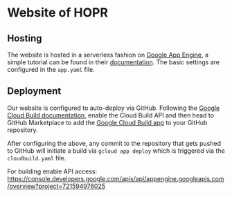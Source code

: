 # Website of HOPR

## Hosting
The website is hosted in a serverless fashion on [Google App Engine](https://cloud.google.com/appengine/), a simple tutorial can be found in their [documentation](https://cloud.google.com/appengine/docs/standard/python/getting-started/hosting-a-static-website). The basic settings are configured in the `app.yaml` file.

## Deployment
Our website is configured to auto-deploy via GitHub. Following the [Google Cloud Build documentation](https://cloud.google.com/cloud-build/docs/automating-builds/run-builds-on-github#installing_the_google_cloud_build_app), enable the Cloud Build API and then head to GitHub Marketplace to add the [Google Cloud Build app](https://github.com/marketplace/google-cloud-build) to your GitHub repository.

After configuring the above, any commit to the repository that gets pushed to GitHub will initiate a build via `gcloud app deploy` which is triggered via the `cloudbuild.yaml` file.

For building enable API access:
https://console.developers.google.com/apis/api/appengine.googleapis.com/overview?project=721594976025
